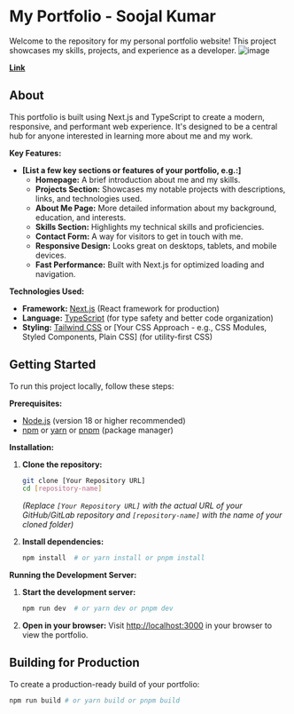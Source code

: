 # My Portfolio - Soojal Kumar

Welcome to the repository for my personal portfolio website! This project showcases my skills, projects, and experience as a developer.
![image](https://github.com/user-attachments/assets/7f3a3d34-ae79-4251-ac91-9033116945c6)

**[Link](https://soojal.vercel.app)**

## About

This portfolio is built using Next.js and TypeScript to create a modern, responsive, and performant web experience. It's designed to be a central hub for anyone interested in learning more about me and my work.

**Key Features:**

*   **[List a few key sections or features of your portfolio, e.g.:]**
    *   **Homepage:**  A brief introduction about me and my skills.
    *   **Projects Section:** Showcases my notable projects with descriptions, links, and technologies used.
    *   **About Me Page:**  More detailed information about my background, education, and interests.
    *   **Skills Section:**  Highlights my technical skills and proficiencies.
    *   **Contact Form:**  A way for visitors to get in touch with me.
    *   **Responsive Design:**  Looks great on desktops, tablets, and mobile devices.
    *   **Fast Performance:**  Built with Next.js for optimized loading and navigation.

**Technologies Used:**

*   **Framework:** [Next.js](https://nextjs.org/) (React framework for production)
*   **Language:** [TypeScript](https://www.typescriptlang.org/) (for type safety and better code organization)
*   **Styling:** [Tailwind CSS](https://tailwindcss.com/) or [Your CSS Approach - e.g., CSS Modules, Styled Components, Plain CSS] (for utility-first CSS)


## Getting Started

To run this project locally, follow these steps:

**Prerequisites:**

*   [Node.js](https://nodejs.org/) (version 18 or higher recommended)
*   [npm](https://www.npmjs.com/) or [yarn](https://yarnpkg.com/) or [pnpm](https://pnpm.io/) (package manager)

**Installation:**

1.  **Clone the repository:**
    ```bash
    git clone [Your Repository URL]
    cd [repository-name]
    ```
    *(Replace `[Your Repository URL]` with the actual URL of your GitHub/GitLab repository and `[repository-name]` with the name of your cloned folder)*

2.  **Install dependencies:**
    ```bash
    npm install  # or yarn install or pnpm install
    ```

**Running the Development Server:**

1.  **Start the development server:**
    ```bash
    npm run dev  # or yarn dev or pnpm dev
    ```

2.  **Open in your browser:**
    Visit [http://localhost:3000](http://localhost:3000) in your browser to view the portfolio.

## Building for Production

To create a production-ready build of your portfolio:

```bash
npm run build # or yarn build or pnpm build
